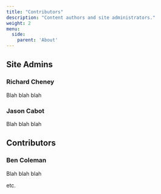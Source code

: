```yaml
---
title: "Contributors"
description: "Content authors and site administrators."
weight: 2
menu:
  side:
    parent: 'About'
---
```


## Site Admins

### Richard Cheney

Blah blah blah

### Jason Cabot

Blah blah blah

## Contributors

### Ben Coleman

Blah blah blah

etc.

